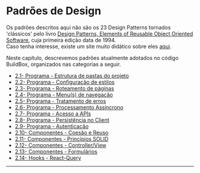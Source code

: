 # Padrões de Design

Os padrões descritos aqui não são os 23 Design Patterns tornados 'clássicos' pelo livro [Design Patterns, Elements of Reusable Object Oriented Software](https://www.amazon.com/Design-Patterns-Elements-Reusable-Object-Oriented/dp/0201633612), cuja primeira edição data de 1994.<br>
Caso tenha interesse, existe um site muito didático sobre eles [aqui](https://refactoring.guru/design-patterns).

Neste capítulo, descrevemos padrões atualmente adotados no código BuildBox, organizados nas categorias a seguir.

- [2.1- Programa - Estrutura de pastas do projeto](folder-structure.md)<br>
- [2.2- Programa - Configuração de estilos]()<br>
- [2.3- Programa - Roteamento de páginas](page-routing.md)<br>
- [2.4- Programa - Menu(s) de navegação](navigation-menu.md)<br>
- [2.5- Programa - Tratamento de erros]()<br>
- [2.6- Programa - Processamento Assíncrono](asynchronous-processing.md)<br>
- [2.7- Programa - Acesso a APIs]()<br>
- [2.8- Programa - Persistência no Client]()<br>
- [2.9- Programa - Autenticação]()<br>
- [2.10- Componentes - Coesão e Reuso]()<br>
- [2.11- Componentes - Princípios SOLID]()<br>
- [2.12- Componentes - Controller/View]()<br>
- [2.13- Componentes - Formulários]()<br>
- [2.14- Hooks - React-Query]()<br>

***
